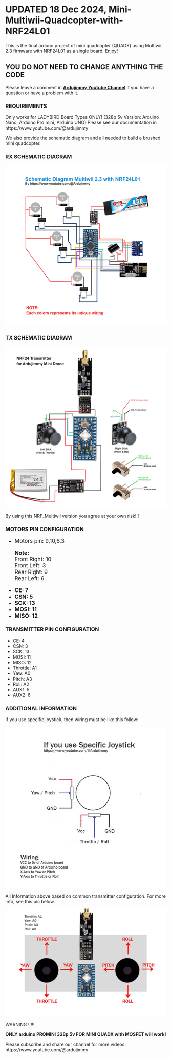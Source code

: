 # UPDATED 18 Dec 2024, Mini-Multiwii-Quadcopter-with-NRF24L01
This is the final arduno project of mini quadcopter (QUADX) using Multiwii 2.3 firmware with NRF24L01 as a single board. Enjoy!

<h2>YOU DO NOT NEED TO CHANGE ANYTHING THE CODE</h2>
<p>Please leave a comment in <b><a href="https://www.youtube.com/@ArduJimmy">Ardujimmy Youtube Channel</a></b> if you have a question or have a problem with it.</p>

<h3>REQUIREMENTS</h3>
<p>Only works for LADYBIRD Board Types ONLY! (328p 5v Version: Arduino Nano, Arduino Pro mini, Arduino UNO)
Please see our documentation in https://www.youtube.com/@ardujimmy</p>
<p>We also provide the schematic diagram and all needed to build a brushed mini quadcopter.</p>

<h3>RX SCHEMATIC DIAGRAM</h3>

<img src="https://github.com/ArduJimmy/Mini-Multiwii-Quadcopter-with-NRF24L01/blob/main/Wiring.jpg" alt="nrf24l01 multiwii quadcopter" title="Arduino Quadcopter with Multiwii 2.3 and NRF24L01"/>

<h3>TX SCHEMATIC DIAGRAM</h3>

<img src="https://github.com/ArduJimmy/Mini-Multiwii-Quadcopter-with-NRF24L01/blob/main/Schematic-Transmitter.jpg" alt="TX Transmitter for nrf24l01 multiwii quadcopter" title="Arduino Quadcopter with Multiwii 2.3 and NRF24L01"/>

<p>By using this NRF_Multiwii version you agree at your own risk!!!</p>

<h3>MOTORS PIN CONFIGURATION </h3>
<ul style="font-size:17px;">
  
<li>Motors pin: 9,10,6,3</li>

<p><b>Note:</b><br />
Front Right: 10<br />
Front Left: 3<br />
Rear Right: 9<br />
Rear Left: 6</p>

<li><b>CE: 7</b></li>
<li><b>CSN: 5</b></li>
<li><b>SCK: 13</b></li>
<li><b>MOSI: 11</b></li>
<li><b>MISO: 12</b></li>
</ul>

<h3>TRANSMITTER PIN CONFIGURATION </h3>
<ul>
<li>CE: 4</li>
<li>CSN: 3</li>
<li>SCK: 13</li>
<li>MOSI: 11</li>
<li>MISO: 12</li>
<li>Throttle: A1</li>
<li>Yaw: A0</li>
<li>Pitch: A3</li>
<li>Roll: A2</li>
<li>AUX1: 5</li>
<li>AUX2: 6</li>  
</ul>

<h3>ADDITIONAL INFORMATION</h3>
<p>If you use specific joystick, then wiring must be like this follow:</p>

<img src="https://github.com/ArduJimmy/Mini-Multiwii-Quadcopter-with-NRF24L01/blob/main/Specific%20Joystick%20Wiring.jpg" alt="Specific Joystick Wiring" title="Specific Joystick Wiring"/>

<p>All Information above based on common transmitter configuration. For more info, see this pic below.</p>

<img src="https://github.com/ArduJimmy/Mini-Multiwii-Quadcopter-with-NRF24L01/blob/main/common_Config_transmitter.jpg" alt="Common Transmitter Model" title="Common Transmitter Model"/>



WARNING !!!!!
<p><b>ONLY arduino PROMINI 328p 5v FOR MINI QUADX with MOSFET will work!</b></p>

<p>Please subscribe and share our channel for more videos: https://www.youtube.com/@ardujimmy</p>









